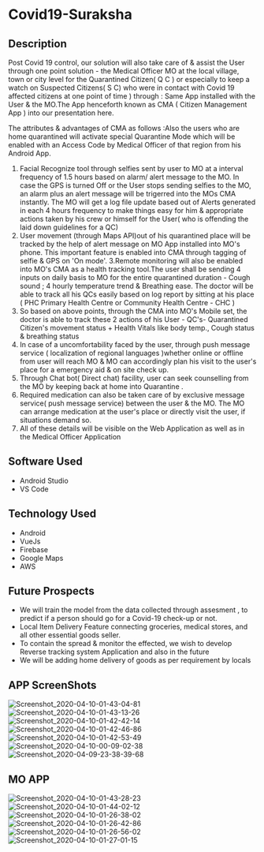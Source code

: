 # Covid19-Suraksha

## Description
Post Covid 19 control, our solution will also take care of & assist the User through one point solution - the Medical Officer MO at the local village, town or city level for the Quarantined Citizen( Q C ) or especially to keep a watch on Suspected Citizens( S C) who were in contact with Covid 19 affected citizens at one point of time ) through :
Same App installed with the User & the MO.The App henceforth known as CMA ( Citizen Management App ) into our presentation here.

The attributes & advantages of CMA as follows :Also the users who are home quarantined will activate special Quarantine Mode which will be enabled with an Access Code by Medical Officer of that region from his Android App.

 1. Facial Recognize tool through selfies sent by user to MO at a interval frequency of 1.5 hours based on alarm/ alert message to the MO. In case the GPS is turned Off or the User stops sending selfies to the MO, an alarm plus an alert message will be trigerred into the MOs CMA instantly. The MO will get a log file update based out of Alerts generated in each 4 hours frequency to make things easy for him & appropriate actions taken by his crew or himself for the User( who is offending the laid down guidelines for a QC)
2. User movement (through Maps API)out of his quarantined place will be tracked by the help of alert message on MO App installed into MO's phone. This important feature is enabled into CMA  through tagging of selfie & GPS on 'On mode'.
3.Remote monitoring will also be enabled into MO's CMA as a health tracking tool.The user shall be sending 4 inputs on daily basis to MO for the entire quarantined duration - Cough sound ; 4 hourly temperature trend & Breathing ease. The doctor will be able to track all his QCs easily based on log report by sitting at his place ( PHC Primary Health Centre or Community Health Centre - CHC )
4. So based on above points, through the CMA into MO's Mobile set, the doctor is able to track these 2 actions of his User  - QC's- Quarantined Citizen's movement status + Health Vitals like body temp., Cough status & breathing status
5. In case of a uncomfortability faced by the user, through push message service ( localization of regional languages )whether online or offline from user will reach MO & MO can accordingly plan his visit to the user's place for a emergency aid & on site check up.
6. Through Chat bot( Direct chat) facility, user can seek counselling from the MO by keeping back at home into Quarantine .
7. Required medication can also be taken care of by exclusive message service( push message service) between the user & the MO. The MO can arrange medication at the user's place or directly visit the user, if situations demand so.
8. All of these details will be visible on the Web Application as well as in the Medical Officer Application

## Software Used
- Android Studio
- VS Code

## Technology Used
- Android
- VueJs
- Firebase
- Google Maps
- AWS

## Future Prospects
- We will train the model from the data collected  through assesment , to predict if a person should go for a Covid-19 check-up or not.​
- Local Item Delivery Feature connecting groceries, medical stores, and all other essential goods seller.​
- To contain the spread & monitor the effected, we wish to develop Reverse tracking system Application and also in the future ​
- We will be adding home delivery of goods as per requirement by locals​

##  APP ScreenShots
![Screenshot_2020-04-10-01-43-04-81](https://user-images.githubusercontent.com/24982437/79010574-e1f1ba80-7b7f-11ea-9cc2-7a95535a10f3.png)
![Screenshot_2020-04-10-01-43-13-26](https://user-images.githubusercontent.com/24982437/79010577-e3bb7e00-7b7f-11ea-80c3-b5c72908a9e9.png)
![Screenshot_2020-04-10-01-42-42-14](https://user-images.githubusercontent.com/24982437/79010578-e4541480-7b7f-11ea-8994-09827c58a2f9.png)
![Screenshot_2020-04-10-01-42-46-86](https://user-images.githubusercontent.com/24982437/79010579-e4541480-7b7f-11ea-993b-4a977bef1c35.png)
![Screenshot_2020-04-10-01-42-53-49](https://user-images.githubusercontent.com/24982437/79010584-e61dd800-7b7f-11ea-928f-b09da994703c.png)
![Screenshot_2020-04-10-00-09-02-38](https://user-images.githubusercontent.com/24982437/79010636-fe8df280-7b7f-11ea-921b-695c131ecf68.png)
![Screenshot_2020-04-09-23-38-39-68](https://user-images.githubusercontent.com/24982437/79010640-ffbf1f80-7b7f-11ea-82bf-6e76f762e384.png)




## MO APP
![Screenshot_2020-04-10-01-43-28-23](https://user-images.githubusercontent.com/24982437/79010730-2da46400-7b80-11ea-8df7-2b1ae439fa8b.png)
![Screenshot_2020-04-10-01-44-02-12](https://user-images.githubusercontent.com/24982437/79010733-2ed59100-7b80-11ea-8a2b-5f8184fb8cfd.png)
![Screenshot_2020-04-10-01-26-38-02](https://user-images.githubusercontent.com/24982437/79010736-2f6e2780-7b80-11ea-8916-1f25b461ca74.png)
![Screenshot_2020-04-10-01-26-42-86](https://user-images.githubusercontent.com/24982437/79010737-3006be00-7b80-11ea-8493-dfca5fa00e2b.png)
![Screenshot_2020-04-10-01-26-56-02](https://user-images.githubusercontent.com/24982437/79010739-309f5480-7b80-11ea-86d1-c86a783c7731.png)
![Screenshot_2020-04-10-01-27-01-15](https://user-images.githubusercontent.com/24982437/79010740-309f5480-7b80-11ea-911b-17a545e0492f.png)







